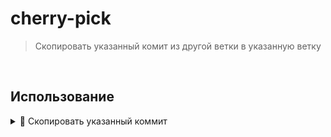 # cherry-pick
> Скопировать указанный комит из другой ветки в указанную ветку

<br>

## Использование

  <details>
  <summary> 🔹 Скопировать указанный коммит</summary>
  <br>
  &emsp; 🚩 Создает новый коммит с теми же изменениями, что и выбранный коммит
    
  <br>
  <br>
    
  &emsp; 🚩 Новые коммиты имеют новые идентификаторы, так как они отличаются от оригинальных коммитов в истории

  <br>
  <br>
  
  ```bash
  git cherry-pick <commit_hash>.
  ```
  </details>
